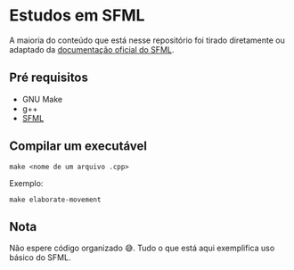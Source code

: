 # Estudos em SFML
A maioria do conteúdo que está nesse repositório foi tirado diretamente ou 
adaptado da 
[documentação oficial do SFML](https://www.sfml-dev.org/tutorials/2.5/).


## Pré requisitos
- GNU Make
- g++
- [SFML](https://www.sfml-dev.org/download.php)


## Compilar um executável

    make <nome de um arquivo .cpp>
  
Exemplo:

    make elaborate-movement

## Nota
Não espere código organizado 😅. Tudo o que está aqui exemplifica uso básico
do SFML.